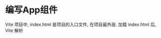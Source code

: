 # 编写App组件
Vite 项目中, index.html 是项目的入口文件, 在项目最外层.
加载 index.html 后, Vite 解析 <script type="module" src="xxx"> 指向的 JavaScript
Vue3 中是通过 createApp 函数创建一个应用实例

# OptionsAPI与CompositionAPI

# setup与OptionsAPI
data和methods可以同setup同时存在

# setup语法糖
npm i vite-plugin-vue-setup-extend -D
文件名 与 组件名
